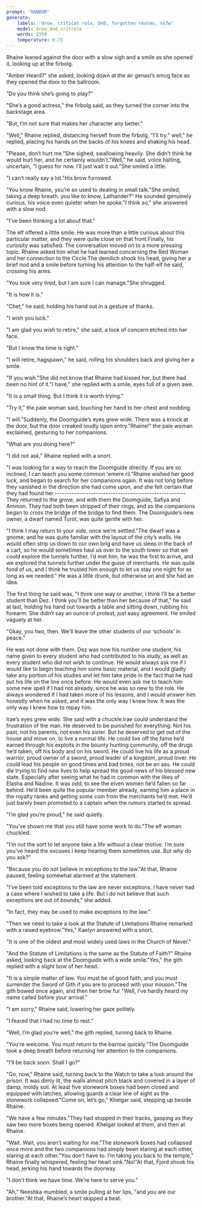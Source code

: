 ```yaml
---
prompt: 'RANDOM'
generate:
	labels: 'drow, critical role, DnD, forgotten realms, nsfw'
	model: drow_dnd_critrole
	words: 1559
	temperature: 0.75
---
```


Rhaine leaned against the door with a slow sigh and a smile as she opened it, looking up at the firbolg.

"Amber Heard?" she asked, looking down at the air genasi’s smug face as they opened the door to the ballroom.

"Do you think she’s going to play?"

"She’s a good actress," the firbolg said, as they turned the corner into the backstage area.

"But, I’m not sure that makes her character any better."

"Well," Rhaine replied, distancing herself from the firbolg, "I’ll try." well," he replied, placing his hands on the backs of his knees and shaking his head.

"Please, don’t hurt me."She sighed, swallowing heavily. She didn’t think he would hurt her, and he certainly wouldn’t."Well," he said, voice halting, uncertain, "I guess for now. I’ll just wait it out."She smiled a little.

"I can’t really say a lot."His brow furrowed.

"You know Rhaine, you’re so used to dealing in small talk."She smiled, taking a deep breath.  you like to know, Lathander?" He sounded genuinely curious, his voice even quieter when he spoke."I think so," she answered with a slow nod.

"I’ve been thinking a lot about that."

The elf offered a little smile. He was more than a little curious about this particular matter, and they were quite close on that front.Finally, his curiosity was satisfied. The conversation moved on to a more pressing topic. Rhaine asked him what he had learned concerning the Red Woman and her connection to the Circle.The demilich shook his head, giving her a brief nod and a smile before turning his attention to the half-elf he said, crossing his arms.

"You look very tired, but I am sure I can manage."She shrugged.

"It is how it is."

"Chet," he said, holding his hand out in a gesture of thanks.

"I wish you luck."

"I am glad you wish to retire," she said, a look of concern etched into her face.

"But I know the time is right."

"I will retire, hagspawn," he said, rolling his shoulders back and giving her a smile.

"If you wish."She did not know that Rhaine had kissed her, but there had been no hint of it."I have," she replied with a smile, eyes full of a given awe.

"It is a small thing. But I think it is worth trying."

"Try it," the pale woman said, touching her hand to her chest and nodding.

"I will."Suddenly, the Doomguide’s eyes grew wide. There was a knock at the door, but the door creaked loudly upon entry."Rhaine!" the pale woman exclaimed, gesturing to her companions.

"What are you doing here?"

"I did not ask," Rhaine replied with a snort.

"I was looking for a way to reach the Doomguide directly. If you are so inclined, I can teach you some common 'emere ril."Rhaine wished her good luck, and began to search for her companions again. It was not long before they vanished in the direction she had come upon, and she felt certain that they had found her.------------------------------------------------------They returned to the grove, and with them the Doomguide, Safiya and Ammon. They had both been stripped of their rings, and so the companions began to cross the bridge of the bridge to find them. The Doomguide’s new owner, a dwarf named Turot, was quite gentle with her.

"I think I may return to your side, once we’re settled."The dwarf was a gnome, and he was quite familiar with the layout of the city’s walls. He would often strip us down to our own brig and have us sleep in the back of a cart, so he would sometimes haul us over to the south tower so that we could explore the tunnels further. I’d met him, he was the first to arrive, and we explored the tunnels further under the guise of merchants. He was quite fond of us, and I think he trusted him enough to let us stay one night for as long as we needed." He was a little drunk, but otherwise un and she had an idea.

The first thing he said was, "I think one way or another, I think I’ll be a better student than Dez. I think you’ll be better than her because of that," he said at last, holding his hand out towards a table and sitting down, rubbing his forearm. She didn’t say an ounce of protest, just easy agreement. He smiled vaguely at her.

"Okay, you two, then. We’ll leave the other students of our ‘schools’ in peace."

He was not done with them. Dez was now his number one student, his name given to every student who had contributed to his study, as well as every student who did not wish to continue. He would always ask me if I would like to begin teaching him some basic material, and I would gladly take any portion of his studies and let him take pride in the fact that he had put his life on the line once before. He would even ask me to teach him some new spell if I had not already, since he was so new to the role. He always wondered if I had taken more of his lessons, and I would answer him honestly when he asked, and it was the only way I knew how. It was the only way I knew how to repay him.

Irae’s eyes grew wide.  She said with a chuckle.Irae could understand the frustration of the man. He deserved to be punished for everything. Not his past, not his parents, not even his sister. But he deserved to get out of the house and move on, to live a normal life. He could live off the fame he’d earned through his exploits in the bounty hunting community, off the drugs he’d taken, off his body and on his sword. He could live his life as a proud warrior, proud owner of a sword, proud leader of a kingdom, proud lover. He could lead his people on good times and bad times, not be an ass. He could die trying to find new lives to help spread the good news of his blessed new state. Especially after seeing what he had in common with the likes of Elasha and Nadine. It was odd, to see the elven women he’d fallen so far behind. He’d been quite the popular member already, earning him a place in the royalty ranks and getting some coin from the merchants he’d met. He’d just barely been promoted to a captain when the rumors started to spread.

"I’m glad you’re proud," he said quietly.

"You’ve shown me that you still have some work to do."The elf woman chuckled.

"I’m not the sort to let anyone take a life without a clear motive. I’m sure you’ve heard the excuses I keep hearing them sometimes use. But why do you ask?"

"Because you do not believe in exceptions to the law."At that, Rhaine paused, feeling somewhat alarmed at the statement.

"I’ve been told exceptions to the law are never exceptions. I have never had a case where I wished to take a life. But I do not believe that such exceptions are out of bounds," she added.

"In fact, they may be used to make exceptions to the law."

"Then we need to take a look at the Statute of Limitations Rhaine remarked with a raised eyebrow."Yes," Kaelyn answered with a snort.

"It is one of the oldest and most widely used laws in the Church of Never."

"And the Statute of Limitations is the same as the Statute of Faith?" Rhaine asked, looking back at the Doomguide with a wide smile."Yes," the gith replied with a slight bow of her head.

"It is a simple matter of law. You must be of good faith, and you must surrender the Sword of Gith if you are to proceed with your mission."The gith bowed once again, and then her brow fur "Well, I’ve hardly heard my name called before your arrival."

"I am sorry," Rhaine said, lowering her gaze politely.

"I feared that I had no time to rest."

"Well, I’m glad you’re well," the gith replied, turning back to Rhaine.

"You’re welcome. You must return to the barrow quickly."The Doomguide took a deep breath before returning her attention to the companions.

"I’ll be back soon. Shall I go?"

"Go, now," Rhaine said, turning back to the Watch to take a look around the prison. It was dimly lit, the walls almost pitch black and covered in a layer of damp, moldy soil. At least five stonework boxes had been closed and equipped with latches, allowing guards a clear line of sight as the stonework collapsed."Come on, let’s go," Khelgar said, stepping up beside Rhaine.

"We have a few minutes."They had stopped in their tracks, gasping as they saw two more boxes being opened. Khelgar looked at them, and then at Rhaine.

"Wait. Wait, you aren’t waiting for me."The stonework boxes had collapsed once more and the two companions had simply been staring at each other, staring at each other."You don’t have to. I’m taking you back to the temple," Rhaine finally whispered, feeling her heart sink."No!"At that, Fjord shook his head, jerking his hand towards the doorway.

"I don’t think we have time. We’re here to serve you."

"Ah," Neeshka mumbled, a smile pulling at her lips, "and you are our brother."At that, Rhaine’s heart skipped a beat.